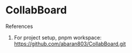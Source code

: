 # CollabBoard

References

1. For project setup, pnpm workspace: https://github.com/abaran803/CollabBoard.git
